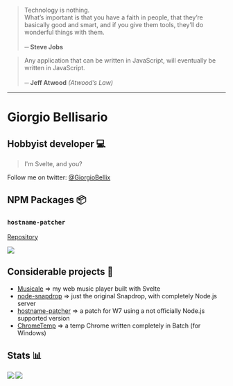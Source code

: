 > Technology is nothing.\
> What’s important is that you have a faith in people, that they’re basically good and smart, and if you give them tools, they’ll do wonderful things with them.\
> \
> **─ Steve Jobs**

> Any application that can be written in JavaScript, will eventually be written in JavaScript.\
> \
> **─ Jeff Atwood** *(Atwood’s Law)*

---

# Giorgio Bellisario

## Hobbyist developer 💻

> I'm Svelte, and you?

Follow me on twitter: [@GiorgioBellix](https://twitter.com/@GiorgioBellix)

## NPM Packages 📦

### `hostname-patcher`

[Repository](https://github.com/Bellisario/hostname-patcher)

<img src="https://img.shields.io/npm/dm/hostname-patcher" />

## Considerable projects 🚧

- [Musicale](https://github.com/Bellisario/musicale) => my web music player built with Svelte
- [node-snapdrop](https://github.com/Bellisario/node-snapdrop) => just the original Snapdrop, with completely Node.js server
- [hostname-patcher](https://github.com/Bellisario/hostname-patcher) => a patch for W7 using a not officially Node.js supported version
- [ChromeTemp](https://github.com/Bellisario/ChromeTemp) => a temp Chrome written completely in Batch (for Windows)

## Stats 📊

<img src="https://github-readme-stats.vercel.app/api?username=Bellisario&show_icons=true&count_private=true&hide_border=true" align="left" />  

<img src="https://github-readme-stats.vercel.app/api/top-langs/?username=Bellisario&layout=compact&hide_border=true" align="left" />  
